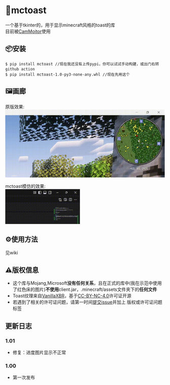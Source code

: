 # 🍞mctoast
一个基于tkinter的，用于显示minecraft风格的toast的库  
目前被[CamMoitor](https://github.com/SystemFileB/CamMonitor_Server)使用

## 📦安装
```
$ pip install mctoast //现在我还没有上传pypi，你可以试试手动构建，或出门右转github action
$ pip install mctoast-1.0-py3-none-any.whl //现在先用这个
```

## 🖼️画廊
原版效果:  
![原版](./img/game.gif)

mctoast模仿的效果:  
![mctoast](./img/lib.gif)

## ⚙️使用方法
见wiki

## ⚠️版权信息
- 这个库与Mojang,Microsoft**没有任何关系**，且在正式的库中(我在示范中使用了红色床的图片)**不使用**client.jar，.minecraft/assets文件夹下的**任何文件**    
- Toast纹理来自[VanillaXBR](https://modrinth.com/resourcepack/vanillaxbr)，基于[CC-BY-NC-4.0](https://creativecommons.org/licenses/by-nc/4.0/legalcode)许可证开源
- 若遇到了相关的许可证问题，请第一时间[提交issue](https://github.com/SystemFileB/mctoast/issues)并加上 版权或许可证问题 标签

## 更新日志

### 1.01
- 修复：进度图片显示不正常

### 1.00
- 第一次发布